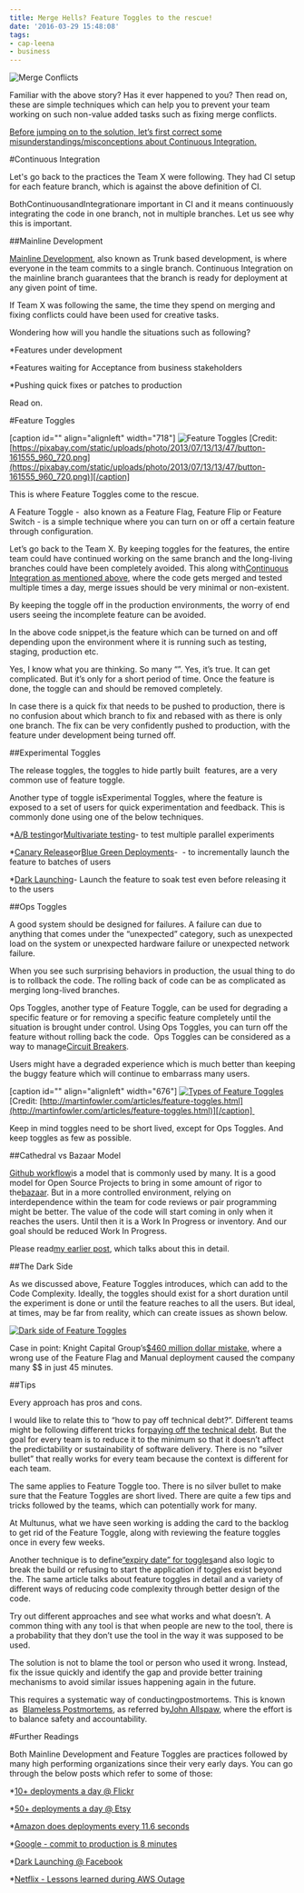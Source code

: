```yaml
---
title: Merge Hells? Feature Toggles to the rescue!
date: '2016-03-29 15:48:08'
tags:
- cap-leena
- business
---
```


![Merge Conflicts](http://images.memes.com/meme/369621)




















Familiar with the above story? Has it ever happened to you? Then read on, these are simple techniques which can help you to prevent your team working on such non-value added tasks such as fixing merge conflicts.


[Before jumping on to the solution, let’s first correct some misunderstandings/misconceptions about Continuous Integration.]()


#Continuous Integration



[](https://en.wikipedia.org/wiki/Continuous_integration)


Let's go back to the practices the Team X were following. They had CI setup for each feature branch, which is against the above definition of CI.


BothContinuousandIntegrationare important in CI and it means continuously integrating the code in one branch, not in multiple branches. Let us see why this is important.


##Mainline Development



[Mainline Development](http://paulhammant.com/2013/04/05/what-is-trunk-based-development/), also known as Trunk based development, is where everyone in the team commits to a single branch. Continuous Integration on the mainline branch guarantees that the branch is ready for deployment at any given point of time.


If Team X was following the same, the time they spend on merging and fixing conflicts could have been used for creative tasks.


Wondering how will you handle the situations such as following?


*Features under development

    
*Features waiting for Acceptance from business stakeholders

    
*Pushing quick fixes or patches to production


Read on.


#Feature Toggles


[caption id="" align="alignleft" width="718"]
![Feature Toggles](https://pixabay.com/static/uploads/photo/2013/07/13/13/47/button-161555_960_720.png) 
[Credit: 
[https://pixabay.com/static/uploads/photo/2013/07/13/13/47/button-161555_960_720.png](https://pixabay.com/static/uploads/photo/2013/07/13/13/47/button-161555_960_720.png)][/caption]


This is where Feature Toggles come to the rescue.


A Feature Toggle -  also known as a Feature Flag, Feature Flip or Feature Switch - is a simple technique where you can turn on or off a certain feature through configuration.


Let’s go back to the Team X. By keeping toggles for the features, the entire team could have continued working on the same branch and the long-living branches could have been completely avoided. This along with[Continuous Integration as mentioned above](#ci), where the code gets merged and tested multiple times a day, merge issues should be very minimal or non-existent.

By keeping the toggle off in the production environments, the worry of end users seeing the incomplete feature can be avoided.





In the above code snippet,is the feature which can be turned on and off depending upon the environment where it is running such as testing, staging, production etc.


Yes, I know what you are thinking. So many “”. Yes, it’s true. It can get complicated. But it’s only for a short period of time. Once the feature is done, the toggle can and should be removed completely.

In case there is a quick fix that needs to be pushed to production, there is no confusion about which branch to fix and rebased with as there is only one branch. The fix can be very confidently pushed to production, with the feature under development being turned off.


##Experimental Toggles



The release toggles, the toggles to hide partly built  features, are a very common use of feature toggle.


Another type of toggle isExperimental Toggles, where the feature is exposed to a set of users for quick experimentation and feedback. This is commonly done using one of the below techniques.


*[A/B testing](https://en.wikipedia.org/wiki/A/B_testing)or[Multivariate testing](https://en.wikipedia.org/wiki/Multivariate_testing)- to test multiple parallel experiments

    
*[Canary Release](http://martinfowler.com/bliki/CanaryRelease.html)or[Blue Green Deployments](http://martinfowler.com/bliki/BlueGreenDeployment.html)-  - to incrementally launch the feature to batches of users

    
*[Dark Launching](https://www.facebook.com/notes/facebook-engineering/hammering-usernames/96390263919/)- Launch the feature to soak test even before releasing it to the users


##Ops Toggles



A good system should be designed for failures. A failure can due to anything that comes under the “unexpected” category, such as unexpected load on the system or unexpected hardware failure or unexpected network failure.


When you see such surprising behaviors in production, the usual thing to do is to rollback the code. The rolling back of code can be as complicated as merging long-lived branches.


Ops Toggles, another type of Feature Toggle, can be used for degrading a specific feature or for removing a specific feature completely until the situation is brought under control. Using Ops Toggles, you can turn off the feature without rolling back the code.  Ops Toggles can be considered as a way to manage[Circuit Breakers](http://martinfowler.com/bliki/CircuitBreaker.html).


Users might have a degraded experience which is much better than keeping the buggy feature which will continue to embarrass many users.

[caption id="" align="alignleft" width="676"]
[![Types of Feature Toggles](http://martinfowler.com/articles/feature-toggles/chart-3.png)](http://martinfowler.com/articles/feature-toggles.html) [Credit: 
[http://martinfowler.com/articles/feature-toggles.html](http://martinfowler.com/articles/feature-toggles.html)][/caption] 


Keep in mind toggles need to be short lived, except for Ops Toggles. And keep toggles as few as possible.


##Cathedral vs Bazaar Model



[Github workflow](https://guides.github.com/introduction/flow/)is a model that is commonly used by many. It is a good model for Open Source Projects to bring in some amount of rigor to the[bazaar](https://en.wikipedia.org/wiki/The_Cathedral_and_the_Bazaar). But in a more controlled environment, relying on interdependence within the team for code reviews or pair programming might be better. The value of the code will start coming in only when it reaches the users. Until then it is a Work In Progress or inventory. And our goal should be reduced Work In Progress.


Please read[my earlier post](http://www.multunus.com/blog/2013/06/github-workflow-vs-mainline-development/), which talks about this in detail.


##The Dark Side



As we discussed above, Feature Toggles introduces, which can add to the Code Complexity. Ideally, the toggles should exist for a short duration until the experiment is done or until the feature reaches to all the users. But ideal, at times, may be far from reality, which can create issues as shown below.


[![Dark side of Feature Toggles](http://www.multunus.com/wp-content/uploads/2016/03/Screen-Shot-2016-03-29-at-3.33.29-PM-1024x589.png)](http://www.multunus.com/wp-content/uploads/2016/03/Screen-Shot-2016-03-29-at-3.33.29-PM.png)


Case in point: Knight Capital Group’s[$460 million dollar mistake](http://dougseven.com/2014/04/17/knightmare-a-devops-cautionary-tale/), where a wrong use of the Feature Flag and Manual deployment caused the company many $$ in just 45 minutes.


##Tips



Every approach has pros and cons.


I would like to relate this to “how to pay off technical debt?”. Different teams might be following different tricks for[paying off the technical debt](http://martinfowler.com/bliki/TechnicalDebtQuadrant.html). But the goal for every team is to reduce it to the minimum so that it doesn’t affect the predictability or sustainability of software delivery. There is no “silver bullet” that really works for every team because the context is different for each team.

The same applies to Feature Toggle too. There is no silver bullet to make sure that the Feature Toggles are short lived. There are quite a few tips and tricks followed by the teams, which can potentially work for many.

At Multunus, what we have seen working is adding the card to the backlog to get rid of the Feature Toggle, along with reviewing the feature toggles once in every few weeks.


Another technique is to define[“expiry date” for toggles](http://martinfowler.com/articles/feature-toggles.html)and also logic to break the build or refusing to start the application if toggles exist beyond the. The same article talks about feature toggles in detail and a variety of different ways of reducing code complexity through better design of the code.

Try out different approaches and see what works and what doesn’t. A common thing with any tool is that when people are new to the tool, there is a probability that they don’t use the tool in the way it was supposed to be used.

The solution is not to blame the tool or person who used it wrong. Instead, fix the issue quickly and identify the gap and provide better training mechanisms to avoid similar issues happening again in the future.


This requires a systematic way of conductingpostmortems. This is known as  [Blameless Postmortems](https://codeascraft.com/2012/05/22/blameless-postmortems/), as referred by[John Allspaw](https://twitter.com/allspaw), where the effort is to balance safety and accountability.


#Further Readings


Both Mainline Development and Feature Toggles are practices followed by many high performing organizations since their very early days. You can go through the below posts which refer to some of those:


*[10+ deployments a day @ Flickr](http://www.slideshare.net/jallspaw/10-deploys-per-day-dev-and-ops-cooperation-at-flickr/47-1_RespectIf_there_is_only)

    
*[50+ deployments a day @ Etsy](http://www.infoq.com/news/2014/03/etsy-deploy-50-times-a-day)

    
*[Amazon does deployments every 11.6 seconds](http://joshuaseiden.com/blog/2013/12/amazon-deploys-to-production-every-11-6-seconds/)

    
*[Google - commit to production is 8 minutes](https://air.mozilla.org/continuous-delivery-at-google/)

    
*[Dark Launching @ Facebook](https://www.facebook.com/notes/facebook-engineering/hammering-usernames/96390263919/)

    
*[Netflix - Lessons learned during AWS Outage](http://techblog.netflix.com/2011/04/lessons-netflix-learned-from-aws-outage.html)

 
